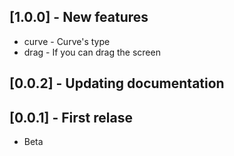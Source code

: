 ## [1.0.0] - New features
* curve - Curve's type
* drag - If you can drag the screen
## [0.0.2] - Updating documentation
## [0.0.1] - First relase
* Beta